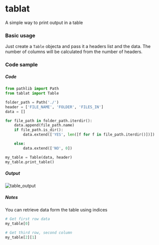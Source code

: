 # tablat

A simple way to print output in a table

### Basic usage
Just create a `Table` objecta and pass it a headers list and the data. The number of columns will be calculated from the number of headers.

### Code sample

##### Code
```py
from pathlib import Path
from tablat import Table

folder_path = Path('./')
header = ['FILE_NAME', 'FOLDER', 'FILES_IN']
data = []

for file_path in folder_path.iterdir():
    data.append(file_path.name)
    if file_path.is_dir():
        data.extend(['YES', len([f for f in file_path.iterdir()])])

    else:
        data.extend(['NO', 0])

my_table = Table(data, header)
my_table.print_table()
```

##### Output
<img src="/assets/tablat_output.png" alt="table_output">

##### Notes
You can retrieve data form the table using indices
```py
# Get first row data
my_table[0]

# Get third row, second column
my_table[2][1]
